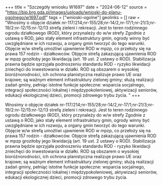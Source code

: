 +++
title = "Szczegóły wniosku W1697"
date = "2024-06-12"
source = "https://bip.brg.gda.pl/images/uploads/wnioski-do-planu-ogolnego/w1697.pdf"
tags = ["wnioski-ogolne"]
geolinks = []
raw = "Wnosimy o objęcie działek nr-117/214;nr-155/28;nr-14/2,nr-17/1;nr-21/3;nr-19/2:nr-12/15:nr-12/13 strefą zieleni i rekreacji. Jest to teren rodzinnego ogrodu działkowego (ROD), który przynależy do w/w strefy Zgodnie z ustawą o ROD, jako stały element infrastruktury gmin, ogrody winny być uwzględniane w ich rozwoju, a organy gmin tworzyć do tego warunki. Objęcie w/w strefą umożliwi ujawnienie ROD w mpzp, co przełoży się na prawa 157 rodzin - działkowców. Objęcie strefą zakazującą ujawnienia ROD w mpzp groziłoby jego likwidacją (art. 19 ust. 2 ustawy o ROD). Stabilizacja prawna będzie sprzyjała podnoszeniu standardu ROD - ryzyko likwidacji zniechęci do inwestowania w działki. ROD są obszarem o wysokiej bioróżnorodności, ich ochrona planistyczna realizuje prawo UE oraz krajowe; są ważnym element infrastruktury zielonej gminy; służą realizacji zadań gminy, pełniąc istotne funkcje społeczne: wsparcia socjalnego, integracji społeczności lokalnej i międzypokoleniowej, aktywizacji seniorów, edukacji ekologicznej dzieci, promocji zdrowego trybu życia. "
+++

Wnosimy o objęcie działek nr-117/214;nr-155/28;nr-14/2,nr-17/1;nr-21/3;nr-19/2:nr-12/15:nr-12/13
strefą zieleni i rekreacji. Jest to teren rodzinnego ogrodu działkowego (ROD), który przynależy do w/w strefy
Zgodnie z ustawą o ROD, jako stały element infrastruktury gmin, ogrody winny być uwzględniane w ich
rozwoju, a organy gmin tworzyć do tego warunki. Objęcie w/w strefą umożliwi ujawnienie ROD w mpzp, co
przełoży się na prawa 157 rodzin - działkowców. Objęcie strefą zakazującą ujawnienia ROD w mpzp groziłoby
jego likwidacją (art. 19 ust. 2 ustawy o ROD). Stabilizacja prawna będzie sprzyjała podnoszeniu standardu
ROD - ryzyko likwidacji zniechęci do inwestowania w działki. ROD są obszarem o wysokiej bioróżnorodności,
ich ochrona planistyczna realizuje prawo UE oraz krajowe; są ważnym element infrastruktury zielonej gminy;
służą realizacji zadań gminy, pełniąc istotne funkcje społeczne: wsparcia socjalnego, integracji społeczności
lokalnej i międzypokoleniowej, aktywizacji seniorów, edukacji ekologicznej dzieci, promocji zdrowego trybu
życia.



